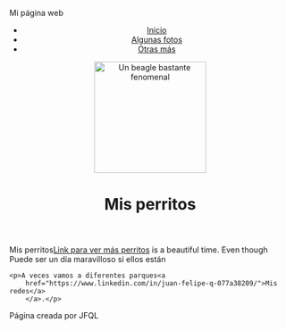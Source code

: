 <!DOCTYPE html>
<html lang="en">
    <head>
        <meta charset="utf-8">
        <meta name="viewport" content="width=device-width">
        <title>Tarea</title>
        <link rel="stylesheet" href="style.css">
      </head>
<p>Mi página web</p>
<body>
  <header>
    <nav>
      <ul>
        <li><a href="index.html">Inicio</a></li>
        <li><a href="página2.html">Algunas fotos</a></li>
        <li><a href="página3.html">Otras más</a></li>
      </ul>
    </nav>
    <img src="imagenes/zeus.png" width="200" alt="Un beagle bastante fenomenal">
    <h1>Mis perritos</h1>
  </header>
  <main>
    <p>Mis perritos<a href="https://www.instagram.com/juanfequintanilla/">Link para ver más perritos</a> is a beautiful time. Even though
      Puede ser un día maravilloso si ellos están</p>

    <p>A veces vamos a diferentes parques<a
        href="https://www.linkedin.com/in/juan-felipe-q-077a38209/">Mis redes</a>
        </a>.</p>
</main>
  <footer>
    <p>Página creada por JFQL</p>
  </footer>

</body>

</html>

